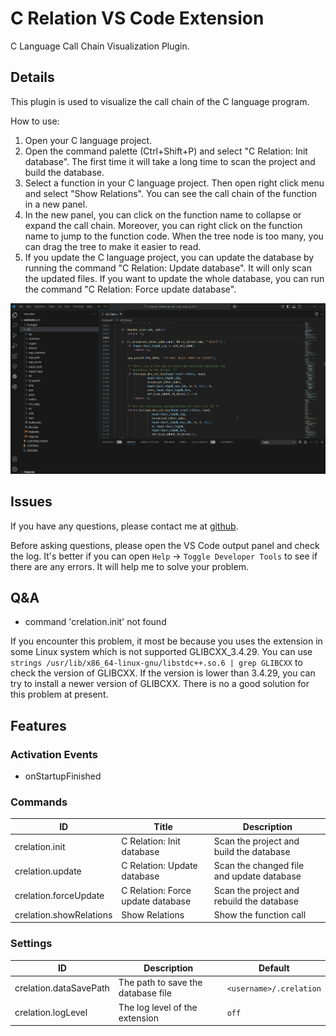 # C Relation VS Code Extension

C Language Call Chain Visualization Plugin.

## Details

This plugin is used to visualize the call chain of the C language program.

How to use:

1. Open your C language project.
2. Open the command palette (Ctrl+Shift+P) and select "C Relation: Init database". The first time it will take a long time to scan the project and build the database.
3. Select a function in your C language project. Then open right click menu and select "Show Relations". You can see the call chain of the function in a new panel.
4. In the new panel, you can click on the function name to collapse or expand the call chain. Moreover, you can right click on the function name to jump to the function code. When the tree node is too many, you can drag the tree to make it easier to read.
5. If you update the C language project, you can update the database by running the command "C Relation: Update database". It will only scan the updated files. If you want to update the whole database, you can run the command "C Relation: Force update database".

![How to use](images/how_to_use.gif)

## Issues
If you have any questions, please contact me at [github](https://github.com/SingleMoonlight/crelation).

Before asking questions, please open the VS Code output panel and check the log. It's better if you can open `Help` -> `Toggle Developer Tools` to see if there are any errors. It will help me to solve your problem.

## Q&A
+ command 'crelation.init' not found

If you encounter this problem, it most be because you uses the extension in some Linux system which is not supported GLIBCXX_3.4.29. You can use `strings /usr/lib/x86_64-linux-gnu/libstdc++.so.6 | grep GLIBCXX` to check the version of GLIBCXX. If the version is lower than 3.4.29, you can try to install a newer version of GLIBCXX. There is no a good solution for this problem at present.

## Features

### Activation Events
+ onStartupFinished

### Commands

| ID                      | Title                            | Description                               |
| ----------------------- | -------------------------------- | ----------------------------------------- |
| crelation.init          | C Relation: Init database         | Scan the project and build the database   |
| crelation.update        | C Relation: Update database       | Scan the changed file and update database |
| crelation.forceUpdate   | C Relation: Force update database | Scan the project and rebuild the database |
| crelation.showRelations | Show Relations                   | Show the function call                    |

### Settings

| ID                     | Description                        | Default                 |
| ---------------------- | ---------------------------------- | ----------------------- |
| crelation.dataSavePath | The path to save the database file | `<username>/.crelation` |
| crelation.logLevel     | The log level of the extension     | `off`                   |

